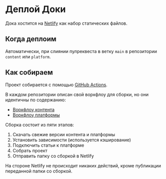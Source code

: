 # Деплой Доки

Дока хостится на [Netlify](https://www.netlify.com/) как набор статических файлов.

## Когда деплоим

Автоматически, при слиянии пулреквеста в ветку `main` в репозитории `content` или `platform`.

## Как собираем

Проект собирается с помощью [GitHub Actions](https://docs.github.com/en/actions).

В каждом репозитории описан свой воркфлоу для сборки, но они идентичны по содержанию:

- [Воркфлоу контента](https://github.com/Y-Doka/content/blob/main/.github/workflows/netlify-deploy.yml)
- [Воркфлоу платформы](https://github.com/Y-Doka/platform/blob/main/.github/workflows/netlify-deploy.yml)

Сборка состоит из пяти этапов:

1. Скачать свежие версии контента и платформы
1. Установить зависимости (используется кэширование)
1. Подключить статьи к платформе
1. Собрать проект
1. Отправить папку со сборкой в Netlify

На стороне Netlify не происходит никаких действий, кроме публикации переданной папки со сборкой.
